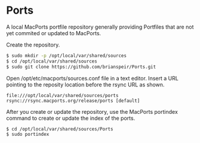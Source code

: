 Ports
=====

A local MacPorts portfile repository generally providing Portfiles that are not
yet commited or updated to MacPorts.

Create the repository.

```bash
$ sudo mkdir -p /opt/local/var/shared/sources
$ cd /opt/local/var/shared/sources
$ sudo git clone https://github.com/brianspeir/Ports.git
```

Open /opt/etc/macports/sources.conf file in a text editor. Insert a URL pointing
to the reposity location before the rsync URL as shown.

```
file:///opt/local/var/shared/sources/ports
rsync://rsync.macports.org/release/ports [default]
```

After you create or update the repository, use the MacPorts portindex command
to create or update the index of the ports.

```bash
$ cd /opt/local/var/shared/sources/Ports
$ sudo portindex
```
